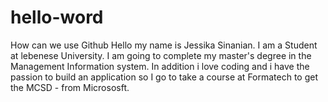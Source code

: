 # hello-word
How can we use Github 
Hello my name is Jessika Sinanian. I am a Student at lebenese University. I am going to complete my 
master's degree in the Management Information system. In addition i love coding and i have the passion to build an application so I go to take a course at Formatech to get the MCSD - from Micrososft.
